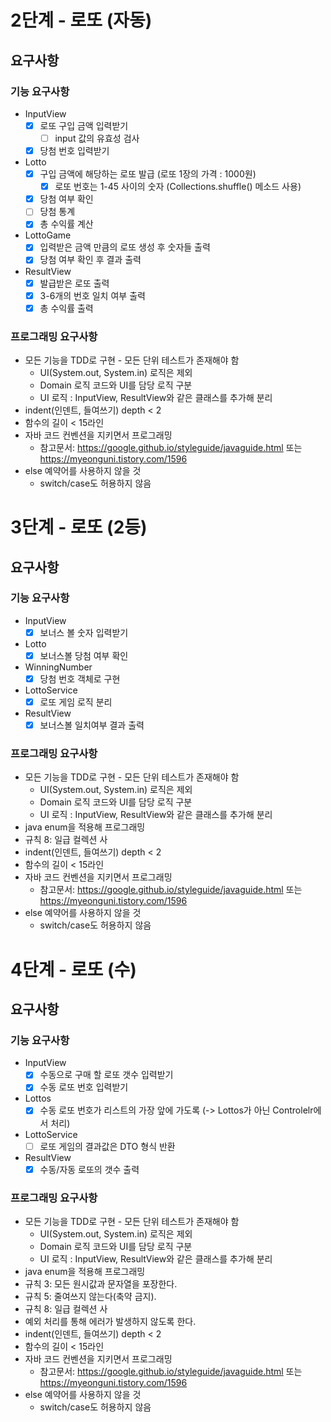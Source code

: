 # 2단계 - 로또 (자동)

## 요구사항

### 기능 요구사항

* InputView
  - [x] 로또 구입 금액 입력받기
    - [ ] input 값의 유효성 검사
  - [x] 당첨 번호 입력받기
* Lotto
  - [x] 구입 금액에 해당하는 로또 발급 (로또 1장의 가격 : 1000원)
    - [x] 로또 번호는 1-45 사이의 숫자 (Collections.shuffle() 메소드 사용)
  - [x] 당첨 여부 확인   
  - [ ] 당첨 통계
  - [x] 총 수익률 계산
* LottoGame
  - [x] 입력받은 금액 만큼의 로또 생성 후 숫자들 출력
  - [x] 당첨 여부 확인 후 결과 출력
* ResultView
  - [x] 발급받은 로또 출력
  - [x] 3-6개의 번호 일치 여부 출력
  - [x] 총 수익률 출력

### 프로그래밍 요구사항

- 모든 기능을 TDD로 구현 - 모든 단위 테스트가 존재해야 함
  - UI(System.out, System.in) 로직은 제외
  - Domain 로직 코드와 UI를 담당 로직 구분
  - UI 로직 : InputView, ResultView와 같은 클래스를 추가해 분리
- indent(인덴트, 들여쓰기) depth < 2
- 함수의 길이 < 15라인
- 자바 코드 컨벤션을 지키면서 프로그래밍
  - 참고문서: https://google.github.io/styleguide/javaguide.html 또는 https://myeonguni.tistory.com/1596
- else 예약어를 사용하지 않을 것
  - switch/case도 허용하지 않음
  
  
  
# 3단계 - 로또 (2등)

## 요구사항

### 기능 요구사항

* InputView
  - [x] 보너스 볼 숫자 입력받기
* Lotto
  - [x] 보너스볼 당첨 여부 확인
* WinningNumber
  - [x] 당첨 번호 객체로 구현
* LottoService
  - [x] 로또 게임 로직 분리
* ResultView
  - [x] 보너스볼 일치여부 결과 출력

### 프로그래밍 요구사항

- 모든 기능을 TDD로 구현 - 모든 단위 테스트가 존재해야 함
  - UI(System.out, System.in) 로직은 제외
  - Domain 로직 코드와 UI를 담당 로직 구분
  - UI 로직 : InputView, ResultView와 같은 클래스를 추가해 분리
- java enum을 적용해 프로그래밍
- 규칙 8: 일급 컬렉션 사
- indent(인덴트, 들여쓰기) depth < 2
- 함수의 길이 < 15라인
- 자바 코드 컨벤션을 지키면서 프로그래밍
  - 참고문서: https://google.github.io/styleguide/javaguide.html 또는 https://myeonguni.tistory.com/1596
- else 예약어를 사용하지 않을 것
  - switch/case도 허용하지 않음
  
  
  
# 4단계 - 로또 (수)

## 요구사항

### 기능 요구사항

* InputView
  - [x] 수동으로 구매 할 로또 갯수 입력받기
  - [x] 수동 로또 번호 입력받기
* Lottos
  - [x] 수동 로또 번호가 리스트의 가장 앞에 가도록 (-> Lottos가 아닌 Controlelr에서 처리)
* LottoService
  - [ ] 로또 게임의 결과값은 DTO 형식 반환
* ResultView
  - [x] 수동/자동 로또의 갯수 출력

### 프로그래밍 요구사항

- 모든 기능을 TDD로 구현 - 모든 단위 테스트가 존재해야 함
  - UI(System.out, System.in) 로직은 제외
  - Domain 로직 코드와 UI를 담당 로직 구분
  - UI 로직 : InputView, ResultView와 같은 클래스를 추가해 분리
- java enum을 적용해 프로그래밍
- 규칙 3: 모든 원시값과 문자열을 포장한다.
- 규칙 5: 줄여쓰지 않는다(축약 금지).
- 규칙 8: 일급 컬렉션 사
- 예외 처리를 통해 에러가 발생하지 않도록 한다.
- indent(인덴트, 들여쓰기) depth < 2
- 함수의 길이 < 15라인
- 자바 코드 컨벤션을 지키면서 프로그래밍
  - 참고문서: https://google.github.io/styleguide/javaguide.html 또는 https://myeonguni.tistory.com/1596
- else 예약어를 사용하지 않을 것
  - switch/case도 허용하지 않음